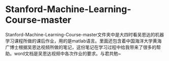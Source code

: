 # Stanford-Machine-Learning-Course-master
Stanford-Machine-Learning-Course-master文件夹中是大四时看吴恩达的机器学习课程所做的课后作业，用的是matlab语言。里面还包含着中国海洋大学黄海广博士根据吴恩达视频所做的笔记，这份笔记在学习过程中给我带来了很多的帮助。word文档是吴恩达视频中各次作业的要求。与君共勉~
